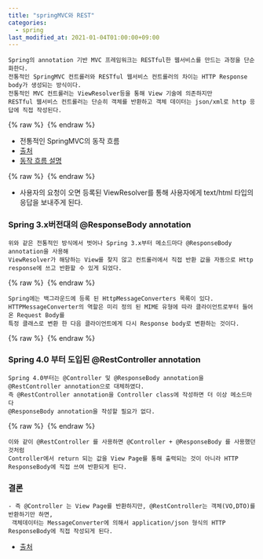 ```yaml
---
title: "springMVC와 REST"
categories: 
  - spring
last_modified_at: 2021-01-04T01:00:00+09:00
---
```


    Spring의 annotation 기반 MVC 프레임워크는 RESTful한 웹서비스를 만드는 과정을 단순화한다.
    전통적인 SpringMVC 컨트롤러와 RESTful 웹서비스 컨트롤러의 차이는 HTTP Response body가 생성되는 방식이다.
    전통적인 MVC 컨트롤러는 ViewResolver등을 통해 View 기술에 의존하지만
    RESTful 웹서비스 컨트롤러는 단순히 객체를 반환하고 객체 데이터는 json/xml로 http 응답에 직접 작성된다.
                       
{% raw %} <img src="https://chohongjae.github.io/assets/img/20210104sprinmvcandrest/springmvc.png" alt=""> {% endraw %}
- 전통적인 SpringMVC의 동작 흐름
- [출처](https://www.genuitec.com/spring-frameworkrestcontroller-vs-controller/)
- [동작 흐름 설명](https://chohongjae.github.io/spring/springMVC/)

{% raw %} <img src="https://chohongjae.github.io/assets/img/20210101spring/spring-controller.png" alt=""> {% endraw %}
- 사용자의 요청이 오면 등록된 ViewResolver를 통해 사용자에게 text/html 타입의 응답을 보내주게 된다.


### Spring 3.x버전대의 @ResponseBody annotation
    위와 같은 전통적인 방식에서 벗어나 Spring 3.x부터 메소드마다 @ResponseBody annotation을 사용해
    ViewResolver가 해당하는 View를 찾지 않고 컨트롤러에서 직접 반환 값을 자동으로 Http response에 쓰고 반환할 수 있게 되었다.
    
{% raw %} <img src="https://chohongjae.github.io/assets/img/20210104sprinmvcandrest/responsebody.png" alt=""> {% endraw %}

    Spring에는 백그라운드에 등록 된 HttpMessageConverters 목록이 있다.
    HTTPMessageConverter의 역할은 미리 정의 된 MIME 유형에 따라 클라이언트로부터 들어온 Request Body를
    특정 클래스로 변환 한 다음 클라이언트에게 다시 Response body로 변환하는 것이다.

{% raw %} <img src="https://chohongjae.github.io/assets/img/20210101spring/spring-rest-controller.png" alt=""> {% endraw %}    

### Spring 4.0 부터 도입된 @RestController annotation
    Spring 4.0부터는 @Controller 및 @ResponseBody annotation을 @RestController annotation으로 대체하였다.
    즉 @RestController annotation을 Controller class에 작성하면 더 이상 메소드마다
    @ResponseBody annotation을 작성할 필요가 없다.
    
{% raw %} <img src="https://chohongjae.github.io/assets/img/20210104sprinmvcandrest/restcontroller.png" alt=""> {% endraw %}
    
    이와 같이 @RestController 를 사용하면 @Controller + @ResponseBody 를 사용했던 것처럼 
    Controller에서 return 되는 값을 View Page를 통해 출력되는 것이 아니라 HTTP ResponseBody에 직접 쓰여 반환되게 된다. 
    


### 결론
    - 즉 @Controller 는 View Page를 반환하지만, @RestController는 객체(VO,DTO)를 반환하기만 하면,
     객체데이터는 MessageConverter에 의해서 application/json 형식의 HTTP ResponseBody에 직접 작성되게 된다.

- [출처](https://www.genuitec.com/spring-frameworkrestcontroller-vs-controller/)